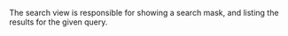 The search view is responsible for showing a search mask, and listing the results for the given query.
